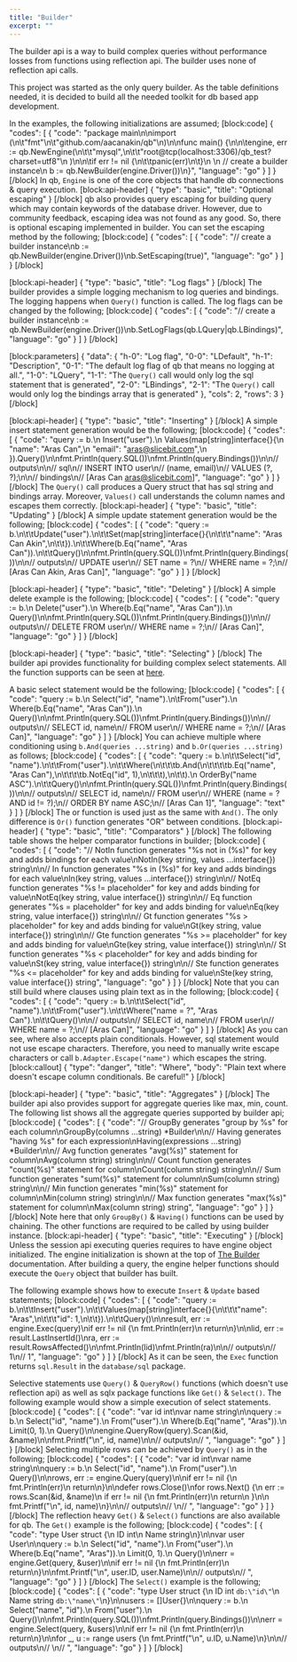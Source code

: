 ```yaml
---
title: "Builder"
excerpt: ""
---
```

The builder api is a way to build complex queries without performance losses from functions using reflection api. The builder uses none of reflection api calls.

This project was started as the only query builder. As the table definitions needed, it is decided to build all the needed toolkit for db based app development.

In the examples, the following initializations are assumed;
[block:code]
{
  "codes": [
    {
      "code": "package main\n\nimport (\n\t\"fmt\"\n\t\"github.com/aacanakin/qb\"\n)\n\nfunc main() {\n\n\tengine, err := qb.NewEngine(\n\t\t\"mysql\",\n\t\t\"root@tcp(localhost:3306)/qb_test?charset=utf8\"\n  )\n\n\tif err != nil {\n\t\tpanic(err)\n\t}\n  \n  // create a builder instance\n  b := qb.NewBuilder(engine.Driver())\n}",
      "language": "go"
    }
  ]
}
[/block]
In qb, `Engine` is one of the core objects that handle db connections & query execution.
[block:api-header]
{
  "type": "basic",
  "title": "Optional escaping"
}
[/block]
qb also provides query escaping for building query which may contain keywords of the database driver. However, due to community feedback, escaping idea was not found as any good. So, there is optional escaping implemented in builder. You can set the escaping method by the following;
[block:code]
{
  "codes": [
    {
      "code": "// create a builder instance\nb := qb.NewBuilder(engine.Driver())\nb.SetEscaping(true)",
      "language": "go"
    }
  ]
}
[/block]

[block:api-header]
{
  "type": "basic",
  "title": "Log flags"
}
[/block]
The builder provides a simple logging mechanism to log queries and bindings. The logging happens when `Query()` function is called. The log flags can be changed by the following;
[block:code]
{
  "codes": [
    {
      "code": "// create a builder instance\nb := qb.NewBuilder(engine.Driver())\nb.SetLogFlags(qb.LQuery|qb.LBindings)",
      "language": "go"
    }
  ]
}
[/block]

[block:parameters]
{
  "data": {
    "h-0": "Log flag",
    "0-0": "LDefault",
    "h-1": "Description",
    "0-1": "The default log flag of qb that means no logging at all.",
    "1-0": "LQuery",
    "1-1": "The `Query()` call would only log the sql statement that is generated",
    "2-0": "LBindings",
    "2-1": "The `Query()` call would only log the bindings array that is generated"
  },
  "cols": 2,
  "rows": 3
}
[/block]

[block:api-header]
{
  "type": "basic",
  "title": "Inserting"
}
[/block]
A simple insert statement generation would be the following;
[block:code]
{
  "codes": [
    {
      "code": "query := b.\n  Insert(\"user\").\n  Values(map[string]interface{}{\n    \"name\":  \"Aras Can\",\n    \"email\": \"aras@slicebit.com\",\n  }).Query()\n\nfmt.Println(query.SQL())\nfmt.Println(query.Bindings())\n\n// outputs\n\n// sql\n// INSERT INTO user\n// (name, email)\n// VALUES (?, ?);\n\n// bindings\n// [Aras Can aras@slicebit.com]",
      "language": "go"
    }
  ]
}
[/block]
The `Query()` call produces a Query struct that has sql string and bindings array. Moreover, `Values()` call understands the column names and escapes them correctly.
[block:api-header]
{
  "type": "basic",
  "title": "Updating"
}
[/block]
A simple update statement generation would be the following;
[block:code]
{
  "codes": [
    {
      "code": "query := b.\n\t\tUpdate(\"user\").\n\t\tSet(map[string]interface{}{\n\t\t\t\"name\": \"Aras Can Akin\",\n\t\t}).\n\t\tWhere(b.Eq(\"name\", \"Aras Can\")).\n\t\tQuery()\n\nfmt.Println(query.SQL())\nfmt.Println(query.Bindings())\n\n// outputs\n// UPDATE user\n// SET name = ?\n// WHERE name = ?;\n// [Aras Can Akin, Aras Can]",
      "language": "go"
    }
  ]
}
[/block]

[block:api-header]
{
  "type": "basic",
  "title": "Deleting"
}
[/block]
A simple delete example is the following;
[block:code]
{
  "codes": [
    {
      "code": "query := b.\n  Delete(\"user\").\n  Where(b.Eq(\"name\", \"Aras Can\")).\n  Query()\n\nfmt.Println(query.SQL())\nfmt.Println(query.Bindings())\n\n// outputs\n// DELETE FROM user\n// WHERE name = ?;\n// [Aras Can]",
      "language": "go"
    }
  ]
}
[/block]

[block:api-header]
{
  "type": "basic",
  "title": "Selecting"
}
[/block]
The builder api provides functionality for building complex select statements. All the function supports can be seen at [here](https://godoc.org/github.com/aacanakin/qb#Builder).

A basic select statement would be the following;
[block:code]
{
  "codes": [
    {
      "code": "query := b.\n  Select(\"id\", \"name\").\n\tFrom(\"user\").\n  Where(b.Eq(\"name\", \"Aras Can\")).\n  Query()\n\nfmt.Println(query.SQL())\nfmt.Println(query.Bindings())\n\n// outputs\n// SELECT id, name\n// FROM user\n// WHERE name = ?;\n// [Aras Can]",
      "language": "go"
    }
  ]
}
[/block]
You can achieve multiple where conditioning using `b.And(queries ...string)` and `b.Or(queries ...string)` as follows;
[block:code]
{
  "codes": [
    {
      "code": "query := b.\n\t\tSelect(\"id\", \"name\").\n\t\tFrom(\"user\").\n\t\tWhere(\n\t\t\tb.And(\n\t\t\t\tb.Eq(\"name\", \"Aras Can\"),\n\t\t\t\tb.NotEq(\"id\", 1),\n\t\t\t),\n\t\t).\n    OrderBy(\"name ASC\").\n\t\tQuery()\n\nfmt.Println(query.SQL())\nfmt.Println(query.Bindings())\n\n// outputs\n// SELECT id, name\n// FROM user\n// WHERE (name = ? AND id != ?);\n// ORDER BY name ASC;\n// [Aras Can 1]",
      "language": "text"
    }
  ]
}
[/block]
The or function is used just as the same with `And()`. The only difference is `Or()` function generates "OR" between conditions.
[block:api-header]
{
  "type": "basic",
  "title": "Comparators"
}
[/block]
The following table shows the helper comparator functions in builder;
[block:code]
{
  "codes": [
    {
      "code": "// NotIn function generates \"%s not in (%s)\" for key and adds bindings for each value\nNotIn(key string, values ...interface{}) string\n\n// In function generates \"%s in (%s)\" for key and adds bindings for each value\nIn(key string, values ...interface{}) string\n\n// NotEq function generates \"%s != placeholder\" for key and adds binding for value\nNotEq(key string, value interface{}) string\n\n// Eq function generates \"%s = placeholder\" for key and adds binding for value\nEq(key string, value interface{}) string\n\n// Gt function generates \"%s > placeholder\" for key and adds binding for value\nGt(key string, value interface{}) string\n\n// Gte function generates \"%s >= placeholder\" for key and adds binding for value\nGte(key string, value interface{}) string\n\n// St function generates \"%s < placeholder\" for key and adds binding for value\nSt(key string, value interface{}) string\n\n// Ste function generates \"%s <= placeholder\" for key and adds binding for value\nSte(key string, value interface{}) string",
      "language": "go"
    }
  ]
}
[/block]
Note that you can still build where clauses using plain text as in the following;
[block:code]
{
  "codes": [
    {
      "code": "query := b.\n\t\tSelect(\"id\", \"name\").\n\t\tFrom(\"user\").\n\t\tWhere(\"name = ?\", \"Aras Can\").\n\t\tQuery()\n\n// outputs\n// SELECT id, name\n// FROM user\n// WHERE name = ?;\n// [Aras Can]",
      "language": "go"
    }
  ]
}
[/block]
As you can see, where also accepts plain conditionals. However, sql statement would not use escape characters. Therefore, you need to manually write escape characters or call `b.Adapter.Escape("name")` which escapes the string.
[block:callout]
{
  "type": "danger",
  "title": "Where",
  "body": "Plain text where doesn't escape column conditionals. Be careful!"
}
[/block]

[block:api-header]
{
  "type": "basic",
  "title": "Aggregates"
}
[/block]
The builder api also provides support for aggregate queries like max, min, count. The following list shows all the aggregate queries supported by builder api;
[block:code]
{
  "codes": [
    {
      "code": "// GroupBy generates \"group by %s\" for each column\nGroupBy(columns ...string) *Builder\n\n// Having generates \"having %s\" for each expression\nHaving(expressions ...string) *Builder\n\n// Avg function generates \"avg(%s)\" statement for column\nAvg(column string) string\n\n// Count function generates \"count(%s)\" statement for column\nCount(column string) string\n\n// Sum function generates \"sum(%s)\" statement for column\nSum(column string) string\n\n// Min function generates \"min(%s)\" statement for column\nMin(column string) string\n\n// Max function generates \"max(%s)\" statement for column\nMax(column string) string",
      "language": "go"
    }
  ]
}
[/block]
Note here that only `GroupBy()` & `Having()` functions can be used by chaining. The other functions are required to be called by using builder instance.
[block:api-header]
{
  "type": "basic",
  "title": "Executing"
}
[/block]
Unless the session api executing queries requires to have engine object initialized. The engine initialization is shown at the top of [The Builder](doc:the-builder) documentation. After building a query, the engine helper functions should execute the `Query` object that builder has built.

The following example shows how to execute `Insert` & `Update` based statements;
[block:code]
{
  "codes": [
    {
      "code": "query := b.\n\t\tInsert(\"user\").\n\t\tValues(map[string]interface{}{\n\t\t\t\"name\": \"Aras\",\n\t\t\t\"id\":   1,\n\t\t}).\n\t\tQuery()\n\nresult, err := engine.Exec(query)\nif err != nil {\n  fmt.Println(err)\n  return\n}\n\nlid, err := result.LastInsertId()\nra, err := result.RowsAffected()\n\nfmt.Println(lid)\nfmt.Println(ra)\n\n// outputs\n// 1\n// 1",
      "language": "go"
    }
  ]
}
[/block]
As it can be seen, the `Exec` function returns `sql.Result` in the `database/sql` package.

Selective statements use `Query()` & `QueryRow()` functions (which doesn't use reflection api) as well as sqlx package functions like `Get()` & `Select()`. The following example would show a simple execution of select statements.
[block:code]
{
  "codes": [
    {
      "code": "var id int\nvar name string\n\nquery := b.\n  Select(\"id\", \"name\").\n  From(\"user\").\n  Where(b.Eq(\"name\", \"Aras\")).\n  Limit(0, 1).\n  Query()\n\nengine.QueryRow(query).Scan(&id, &name)\n\nfmt.Printf(\"<User id=%d name=%s>\\n\", id, name)\n\n// outputs\n// <User id=1 name=Aras>",
      "language": "go"
    }
  ]
}
[/block]
Selecting multiple rows can be achieved by `Query()` as in the following;
[block:code]
{
  "codes": [
    {
      "code": "var id int\nvar name string\n\nquery := b.\n  Select(\"id\", \"name\").\n  From(\"user\").\n  Query()\n\nrows, err := engine.Query(query)\n\nif err != nil {\n  fmt.Println(err)\n  return\n}\n\ndefer rows.Close()\nfor rows.Next() {\n  err := rows.Scan(&id, &name)\n  if err != nil {\n    fmt.Println(err)\n    return\n  }\n\n  fmt.Printf(\"<User id=%d name=%s>\\n\", id, name)\n}\n\n// outputs\n// <User id=1 name=Aras>\n// <User id=2 name=Can>",
      "language": "go"
    }
  ]
}
[/block]
The reflection heavy `Get()` & `Select()` functions are also available for qb.
The `Get()` example is the following;
[block:code]
{
  "codes": [
    {
      "code": "type User struct {\n  ID   int\n  Name string\n}\n\nvar user User\n\nquery := b.\n  Select(\"id\", \"name\").\n  From(\"user\").\n  Where(b.Eq(\"name\", \"Aras\")).\n  Limit(0, 1).\n  Query()\n\nerr = engine.Get(query, &user)\n\nif err != nil {\n  fmt.Println(err)\n  return\n}\n\nfmt.Printf(\"<User id=%d name=%s>\\n\", user.ID, user.Name)\n\n// outputs\n// <User id=1 name=Aras>",
      "language": "go"
    }
  ]
}
[/block]
The `Select()` example is the following;
[block:code]
{
  "codes": [
    {
      "code": "type User struct {\n  ID   int    `db:\"id\"`\n  Name string `db:\"name\"`\n}\n\nusers := []User{}\n\nquery := b.\n  Select(\"name\", \"id\").\n  From(\"user\").\n  Query()\n\nfmt.Println(query.SQL())\nfmt.Println(query.Bindings())\n\nerr = engine.Select(query, &users)\n\nif err != nil {\n  fmt.Println(err)\n  return\n}\n\nfor _, u := range users {\n  fmt.Printf(\"<User id=%d name=%s>\\n\", u.ID, u.Name)\n}\n\n// outputs\n// <User id=1 name=Aras>\n// <User id=2 name=Can>",
      "language": "go"
    }
  ]
}
[/block]